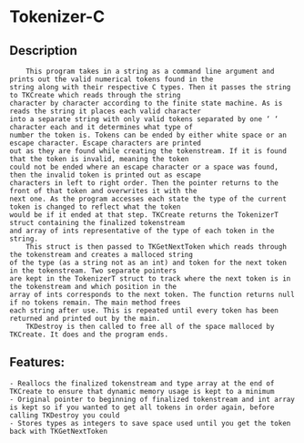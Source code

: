 # Tokenizer-C
## Description
        This program takes in a string as a command line argument and prints out the valid numerical tokens found in the 
    string along with their respective C types. Then it passes the string to TKCreate which reads through the string 
    character by character according to the finite state machine. As is reads the string it places each valid character 
    into a separate string with only valid tokens separated by one ‘ ‘ character each and it determines what type of 
    number the token is. Tokens can be ended by either white space or an escape character. Escape characters are printed 
    out as they are found while creating the tokenstream. If it is found that the token is invalid, meaning the token 
    could not be ended where an escape character or a space was found, then the invalid token is printed out as escape 
    characters in left to right order. Then the pointer returns to the front of that token and overwrites it with the 
    next one. As the program accesses each state the type of the current token is changed to reflect what the token 
    would be if it ended at that step. TKCreate returns the TokenizerT struct containing the finalized tokenstream 
    and array of ints representative of the type of each token in the string.   
        This struct is then passed to TKGetNextToken which reads through the tokenstream and creates a malloced string
    of the type (as a string not as an int) and token for the next token in the tokenstream. Two separate pointers 
    are kept in the TokenizerT struct to track where the next token is in the tokenstream and which position in the 
    array of ints corresponds to the next token. The function returns null if no tokens remain. The main method frees 
    each string after use. This is repeated until every token has been returned and printed out by the main.  
        TKDestroy is then called to free all of the space malloced by TKCreate. It does and the program ends.
## Features:
    - Reallocs the finalized tokenstream and type array at the end of TKCreate to ensure that dynamic memory usage is kept to a minimum
    - Original pointer to beginning of finalized tokenstream and int array is kept so if you wanted to get all tokens in order again, before calling TKDestroy you could  
    - Stores types as integers to save space used until you get the token back with TKGetNextToken
